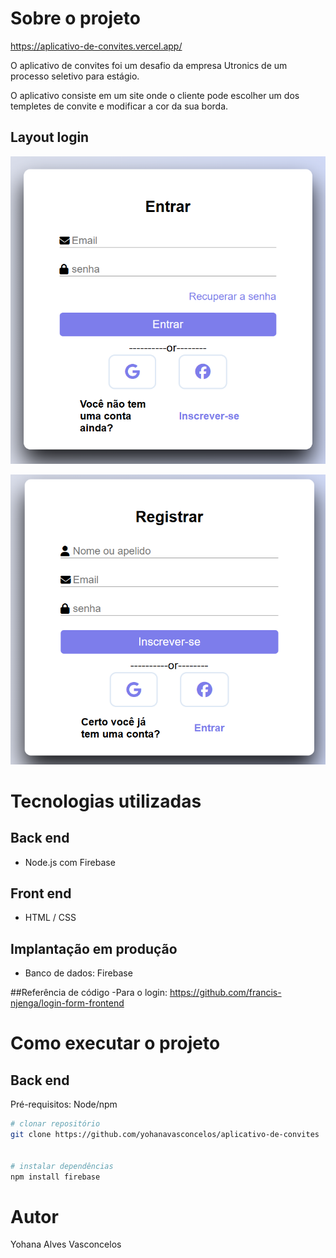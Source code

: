 # Sobre o projeto

https://aplicativo-de-convites.vercel.app/

O aplicativo de convites foi um desafio da empresa Utronics de um processo seletivo para estágio.

O aplicativo consiste em um site onde o cliente pode escolher um dos templetes de convite e modificar a cor da sua borda.


## Layout login
![Web 1](https://github.com/yohanavasconcelos/aplicativo-de-convites/blob/main/assets/layout_login1.png)

![Web 2](https://github.com/yohanavasconcelos/aplicativo-de-convites/blob/main/assets/layout_login2.png)


# Tecnologias utilizadas
## Back end
- Node.js com Firebase
## Front end
- HTML / CSS 
## Implantação em produção
- Banco de dados: Firebase

##Referência de código 
-Para o login: https://github.com/francis-njenga/login-form-frontend

# Como executar o projeto

## Back end
Pré-requisitos: Node/npm

```bash
# clonar repositório
git clone https://github.com/yohanavasconcelos/aplicativo-de-convites


# instalar dependências
npm install firebase

```

# Autor

Yohana Alves Vasconcelos
